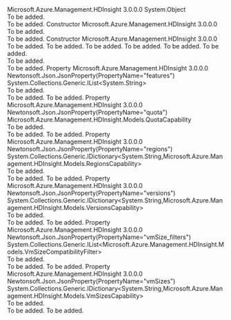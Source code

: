 <Type Name="CapabilitiesResult" FullName="Microsoft.Azure.Management.HDInsight.Models.CapabilitiesResult">
  <TypeSignature Language="C#" Value="public class CapabilitiesResult" />
  <TypeSignature Language="ILAsm" Value=".class public auto ansi beforefieldinit CapabilitiesResult extends System.Object" />
  <TypeSignature Language="DocId" Value="T:Microsoft.Azure.Management.HDInsight.Models.CapabilitiesResult" />
  <TypeSignature Language="VB.NET" Value="Public Class CapabilitiesResult" />
  <TypeSignature Language="F#" Value="type CapabilitiesResult = class" />
  <AssemblyInfo>
    <AssemblyName>Microsoft.Azure.Management.HDInsight</AssemblyName>
    <AssemblyVersion>3.0.0.0</AssemblyVersion>
  </AssemblyInfo>
  <Base>
    <BaseTypeName>System.Object</BaseTypeName>
  </Base>
  <Interfaces />
  <Docs>
    <summary>To be added.</summary>
    <remarks>To be added.</remarks>
  </Docs>
  <Members>
    <Member MemberName=".ctor">
      <MemberSignature Language="C#" Value="public CapabilitiesResult ();" />
      <MemberSignature Language="ILAsm" Value=".method public hidebysig specialname rtspecialname instance void .ctor() cil managed" />
      <MemberSignature Language="DocId" Value="M:Microsoft.Azure.Management.HDInsight.Models.CapabilitiesResult.#ctor" />
      <MemberSignature Language="VB.NET" Value="Public Sub New ()" />
      <MemberType>Constructor</MemberType>
      <AssemblyInfo>
        <AssemblyName>Microsoft.Azure.Management.HDInsight</AssemblyName>
        <AssemblyVersion>3.0.0.0</AssemblyVersion>
      </AssemblyInfo>
      <Parameters />
      <Docs>
        <summary>To be added.</summary>
        <remarks>To be added.</remarks>
      </Docs>
    </Member>
    <Member MemberName=".ctor">
      <MemberSignature Language="C#" Value="public CapabilitiesResult (System.Collections.Generic.IDictionary&lt;string,Microsoft.Azure.Management.HDInsight.Models.VersionsCapability&gt; versions = null, System.Collections.Generic.IDictionary&lt;string,Microsoft.Azure.Management.HDInsight.Models.RegionsCapability&gt; regions = null, System.Collections.Generic.IDictionary&lt;string,Microsoft.Azure.Management.HDInsight.Models.VmSizesCapability&gt; vmSizes = null, System.Collections.Generic.IList&lt;Microsoft.Azure.Management.HDInsight.Models.VmSizeCompatibilityFilter&gt; vmSizeFilters = null, System.Collections.Generic.IList&lt;string&gt; features = null, Microsoft.Azure.Management.HDInsight.Models.QuotaCapability quota = null);" />
      <MemberSignature Language="ILAsm" Value=".method public hidebysig specialname rtspecialname instance void .ctor(class System.Collections.Generic.IDictionary`2&lt;string, class Microsoft.Azure.Management.HDInsight.Models.VersionsCapability&gt; versions, class System.Collections.Generic.IDictionary`2&lt;string, class Microsoft.Azure.Management.HDInsight.Models.RegionsCapability&gt; regions, class System.Collections.Generic.IDictionary`2&lt;string, class Microsoft.Azure.Management.HDInsight.Models.VmSizesCapability&gt; vmSizes, class System.Collections.Generic.IList`1&lt;class Microsoft.Azure.Management.HDInsight.Models.VmSizeCompatibilityFilter&gt; vmSizeFilters, class System.Collections.Generic.IList`1&lt;string&gt; features, class Microsoft.Azure.Management.HDInsight.Models.QuotaCapability quota) cil managed" />
      <MemberSignature Language="DocId" Value="M:Microsoft.Azure.Management.HDInsight.Models.CapabilitiesResult.#ctor(System.Collections.Generic.IDictionary{System.String,Microsoft.Azure.Management.HDInsight.Models.VersionsCapability},System.Collections.Generic.IDictionary{System.String,Microsoft.Azure.Management.HDInsight.Models.RegionsCapability},System.Collections.Generic.IDictionary{System.String,Microsoft.Azure.Management.HDInsight.Models.VmSizesCapability},System.Collections.Generic.IList{Microsoft.Azure.Management.HDInsight.Models.VmSizeCompatibilityFilter},System.Collections.Generic.IList{System.String},Microsoft.Azure.Management.HDInsight.Models.QuotaCapability)" />
      <MemberSignature Language="VB.NET" Value="Public Sub New (Optional versions As IDictionary(Of String, VersionsCapability) = null, Optional regions As IDictionary(Of String, RegionsCapability) = null, Optional vmSizes As IDictionary(Of String, VmSizesCapability) = null, Optional vmSizeFilters As IList(Of VmSizeCompatibilityFilter) = null, Optional features As IList(Of String) = null, Optional quota As QuotaCapability = null)" />
      <MemberSignature Language="F#" Value="new Microsoft.Azure.Management.HDInsight.Models.CapabilitiesResult : System.Collections.Generic.IDictionary&lt;string, Microsoft.Azure.Management.HDInsight.Models.VersionsCapability&gt; * System.Collections.Generic.IDictionary&lt;string, Microsoft.Azure.Management.HDInsight.Models.RegionsCapability&gt; * System.Collections.Generic.IDictionary&lt;string, Microsoft.Azure.Management.HDInsight.Models.VmSizesCapability&gt; * System.Collections.Generic.IList&lt;Microsoft.Azure.Management.HDInsight.Models.VmSizeCompatibilityFilter&gt; * System.Collections.Generic.IList&lt;string&gt; * Microsoft.Azure.Management.HDInsight.Models.QuotaCapability -&gt; Microsoft.Azure.Management.HDInsight.Models.CapabilitiesResult" Usage="new Microsoft.Azure.Management.HDInsight.Models.CapabilitiesResult (versions, regions, vmSizes, vmSizeFilters, features, quota)" />
      <MemberType>Constructor</MemberType>
      <AssemblyInfo>
        <AssemblyName>Microsoft.Azure.Management.HDInsight</AssemblyName>
        <AssemblyVersion>3.0.0.0</AssemblyVersion>
      </AssemblyInfo>
      <Parameters>
        <Parameter Name="versions" Type="System.Collections.Generic.IDictionary&lt;System.String,Microsoft.Azure.Management.HDInsight.Models.VersionsCapability&gt;" />
        <Parameter Name="regions" Type="System.Collections.Generic.IDictionary&lt;System.String,Microsoft.Azure.Management.HDInsight.Models.RegionsCapability&gt;" />
        <Parameter Name="vmSizes" Type="System.Collections.Generic.IDictionary&lt;System.String,Microsoft.Azure.Management.HDInsight.Models.VmSizesCapability&gt;" />
        <Parameter Name="vmSizeFilters" Type="System.Collections.Generic.IList&lt;Microsoft.Azure.Management.HDInsight.Models.VmSizeCompatibilityFilter&gt;" />
        <Parameter Name="features" Type="System.Collections.Generic.IList&lt;System.String&gt;" />
        <Parameter Name="quota" Type="Microsoft.Azure.Management.HDInsight.Models.QuotaCapability" />
      </Parameters>
      <Docs>
        <param name="versions">To be added.</param>
        <param name="regions">To be added.</param>
        <param name="vmSizes">To be added.</param>
        <param name="vmSizeFilters">To be added.</param>
        <param name="features">To be added.</param>
        <param name="quota">To be added.</param>
        <summary>To be added.</summary>
        <remarks>To be added.</remarks>
      </Docs>
    </Member>
    <Member MemberName="Features">
      <MemberSignature Language="C#" Value="public System.Collections.Generic.IList&lt;string&gt; Features { get; set; }" />
      <MemberSignature Language="ILAsm" Value=".property instance class System.Collections.Generic.IList`1&lt;string&gt; Features" />
      <MemberSignature Language="DocId" Value="P:Microsoft.Azure.Management.HDInsight.Models.CapabilitiesResult.Features" />
      <MemberSignature Language="VB.NET" Value="Public Property Features As IList(Of String)" />
      <MemberSignature Language="F#" Value="member this.Features : System.Collections.Generic.IList&lt;string&gt; with get, set" Usage="Microsoft.Azure.Management.HDInsight.Models.CapabilitiesResult.Features" />
      <MemberType>Property</MemberType>
      <AssemblyInfo>
        <AssemblyName>Microsoft.Azure.Management.HDInsight</AssemblyName>
        <AssemblyVersion>3.0.0.0</AssemblyVersion>
      </AssemblyInfo>
      <Attributes>
        <Attribute>
          <AttributeName>Newtonsoft.Json.JsonProperty(PropertyName="features")</AttributeName>
        </Attribute>
      </Attributes>
      <ReturnValue>
        <ReturnType>System.Collections.Generic.IList&lt;System.String&gt;</ReturnType>
      </ReturnValue>
      <Docs>
        <summary>To be added.</summary>
        <value>To be added.</value>
        <remarks>To be added.</remarks>
      </Docs>
    </Member>
    <Member MemberName="Quota">
      <MemberSignature Language="C#" Value="public Microsoft.Azure.Management.HDInsight.Models.QuotaCapability Quota { get; set; }" />
      <MemberSignature Language="ILAsm" Value=".property instance class Microsoft.Azure.Management.HDInsight.Models.QuotaCapability Quota" />
      <MemberSignature Language="DocId" Value="P:Microsoft.Azure.Management.HDInsight.Models.CapabilitiesResult.Quota" />
      <MemberSignature Language="VB.NET" Value="Public Property Quota As QuotaCapability" />
      <MemberSignature Language="F#" Value="member this.Quota : Microsoft.Azure.Management.HDInsight.Models.QuotaCapability with get, set" Usage="Microsoft.Azure.Management.HDInsight.Models.CapabilitiesResult.Quota" />
      <MemberType>Property</MemberType>
      <AssemblyInfo>
        <AssemblyName>Microsoft.Azure.Management.HDInsight</AssemblyName>
        <AssemblyVersion>3.0.0.0</AssemblyVersion>
      </AssemblyInfo>
      <Attributes>
        <Attribute>
          <AttributeName>Newtonsoft.Json.JsonProperty(PropertyName="quota")</AttributeName>
        </Attribute>
      </Attributes>
      <ReturnValue>
        <ReturnType>Microsoft.Azure.Management.HDInsight.Models.QuotaCapability</ReturnType>
      </ReturnValue>
      <Docs>
        <summary>To be added.</summary>
        <value>To be added.</value>
        <remarks>To be added.</remarks>
      </Docs>
    </Member>
    <Member MemberName="Regions">
      <MemberSignature Language="C#" Value="public System.Collections.Generic.IDictionary&lt;string,Microsoft.Azure.Management.HDInsight.Models.RegionsCapability&gt; Regions { get; set; }" />
      <MemberSignature Language="ILAsm" Value=".property instance class System.Collections.Generic.IDictionary`2&lt;string, class Microsoft.Azure.Management.HDInsight.Models.RegionsCapability&gt; Regions" />
      <MemberSignature Language="DocId" Value="P:Microsoft.Azure.Management.HDInsight.Models.CapabilitiesResult.Regions" />
      <MemberSignature Language="VB.NET" Value="Public Property Regions As IDictionary(Of String, RegionsCapability)" />
      <MemberSignature Language="F#" Value="member this.Regions : System.Collections.Generic.IDictionary&lt;string, Microsoft.Azure.Management.HDInsight.Models.RegionsCapability&gt; with get, set" Usage="Microsoft.Azure.Management.HDInsight.Models.CapabilitiesResult.Regions" />
      <MemberType>Property</MemberType>
      <AssemblyInfo>
        <AssemblyName>Microsoft.Azure.Management.HDInsight</AssemblyName>
        <AssemblyVersion>3.0.0.0</AssemblyVersion>
      </AssemblyInfo>
      <Attributes>
        <Attribute>
          <AttributeName>Newtonsoft.Json.JsonProperty(PropertyName="regions")</AttributeName>
        </Attribute>
      </Attributes>
      <ReturnValue>
        <ReturnType>System.Collections.Generic.IDictionary&lt;System.String,Microsoft.Azure.Management.HDInsight.Models.RegionsCapability&gt;</ReturnType>
      </ReturnValue>
      <Docs>
        <summary>To be added.</summary>
        <value>To be added.</value>
        <remarks>To be added.</remarks>
      </Docs>
    </Member>
    <Member MemberName="Versions">
      <MemberSignature Language="C#" Value="public System.Collections.Generic.IDictionary&lt;string,Microsoft.Azure.Management.HDInsight.Models.VersionsCapability&gt; Versions { get; set; }" />
      <MemberSignature Language="ILAsm" Value=".property instance class System.Collections.Generic.IDictionary`2&lt;string, class Microsoft.Azure.Management.HDInsight.Models.VersionsCapability&gt; Versions" />
      <MemberSignature Language="DocId" Value="P:Microsoft.Azure.Management.HDInsight.Models.CapabilitiesResult.Versions" />
      <MemberSignature Language="VB.NET" Value="Public Property Versions As IDictionary(Of String, VersionsCapability)" />
      <MemberSignature Language="F#" Value="member this.Versions : System.Collections.Generic.IDictionary&lt;string, Microsoft.Azure.Management.HDInsight.Models.VersionsCapability&gt; with get, set" Usage="Microsoft.Azure.Management.HDInsight.Models.CapabilitiesResult.Versions" />
      <MemberType>Property</MemberType>
      <AssemblyInfo>
        <AssemblyName>Microsoft.Azure.Management.HDInsight</AssemblyName>
        <AssemblyVersion>3.0.0.0</AssemblyVersion>
      </AssemblyInfo>
      <Attributes>
        <Attribute>
          <AttributeName>Newtonsoft.Json.JsonProperty(PropertyName="versions")</AttributeName>
        </Attribute>
      </Attributes>
      <ReturnValue>
        <ReturnType>System.Collections.Generic.IDictionary&lt;System.String,Microsoft.Azure.Management.HDInsight.Models.VersionsCapability&gt;</ReturnType>
      </ReturnValue>
      <Docs>
        <summary>To be added.</summary>
        <value>To be added.</value>
        <remarks>To be added.</remarks>
      </Docs>
    </Member>
    <Member MemberName="VmSizeFilters">
      <MemberSignature Language="C#" Value="public System.Collections.Generic.IList&lt;Microsoft.Azure.Management.HDInsight.Models.VmSizeCompatibilityFilter&gt; VmSizeFilters { get; set; }" />
      <MemberSignature Language="ILAsm" Value=".property instance class System.Collections.Generic.IList`1&lt;class Microsoft.Azure.Management.HDInsight.Models.VmSizeCompatibilityFilter&gt; VmSizeFilters" />
      <MemberSignature Language="DocId" Value="P:Microsoft.Azure.Management.HDInsight.Models.CapabilitiesResult.VmSizeFilters" />
      <MemberSignature Language="VB.NET" Value="Public Property VmSizeFilters As IList(Of VmSizeCompatibilityFilter)" />
      <MemberSignature Language="F#" Value="member this.VmSizeFilters : System.Collections.Generic.IList&lt;Microsoft.Azure.Management.HDInsight.Models.VmSizeCompatibilityFilter&gt; with get, set" Usage="Microsoft.Azure.Management.HDInsight.Models.CapabilitiesResult.VmSizeFilters" />
      <MemberType>Property</MemberType>
      <AssemblyInfo>
        <AssemblyName>Microsoft.Azure.Management.HDInsight</AssemblyName>
        <AssemblyVersion>3.0.0.0</AssemblyVersion>
      </AssemblyInfo>
      <Attributes>
        <Attribute>
          <AttributeName>Newtonsoft.Json.JsonProperty(PropertyName="vmSize_filters")</AttributeName>
        </Attribute>
      </Attributes>
      <ReturnValue>
        <ReturnType>System.Collections.Generic.IList&lt;Microsoft.Azure.Management.HDInsight.Models.VmSizeCompatibilityFilter&gt;</ReturnType>
      </ReturnValue>
      <Docs>
        <summary>To be added.</summary>
        <value>To be added.</value>
        <remarks>To be added.</remarks>
      </Docs>
    </Member>
    <Member MemberName="VmSizes">
      <MemberSignature Language="C#" Value="public System.Collections.Generic.IDictionary&lt;string,Microsoft.Azure.Management.HDInsight.Models.VmSizesCapability&gt; VmSizes { get; set; }" />
      <MemberSignature Language="ILAsm" Value=".property instance class System.Collections.Generic.IDictionary`2&lt;string, class Microsoft.Azure.Management.HDInsight.Models.VmSizesCapability&gt; VmSizes" />
      <MemberSignature Language="DocId" Value="P:Microsoft.Azure.Management.HDInsight.Models.CapabilitiesResult.VmSizes" />
      <MemberSignature Language="VB.NET" Value="Public Property VmSizes As IDictionary(Of String, VmSizesCapability)" />
      <MemberSignature Language="F#" Value="member this.VmSizes : System.Collections.Generic.IDictionary&lt;string, Microsoft.Azure.Management.HDInsight.Models.VmSizesCapability&gt; with get, set" Usage="Microsoft.Azure.Management.HDInsight.Models.CapabilitiesResult.VmSizes" />
      <MemberType>Property</MemberType>
      <AssemblyInfo>
        <AssemblyName>Microsoft.Azure.Management.HDInsight</AssemblyName>
        <AssemblyVersion>3.0.0.0</AssemblyVersion>
      </AssemblyInfo>
      <Attributes>
        <Attribute>
          <AttributeName>Newtonsoft.Json.JsonProperty(PropertyName="vmSizes")</AttributeName>
        </Attribute>
      </Attributes>
      <ReturnValue>
        <ReturnType>System.Collections.Generic.IDictionary&lt;System.String,Microsoft.Azure.Management.HDInsight.Models.VmSizesCapability&gt;</ReturnType>
      </ReturnValue>
      <Docs>
        <summary>To be added.</summary>
        <value>To be added.</value>
        <remarks>To be added.</remarks>
      </Docs>
    </Member>
  </Members>
</Type>